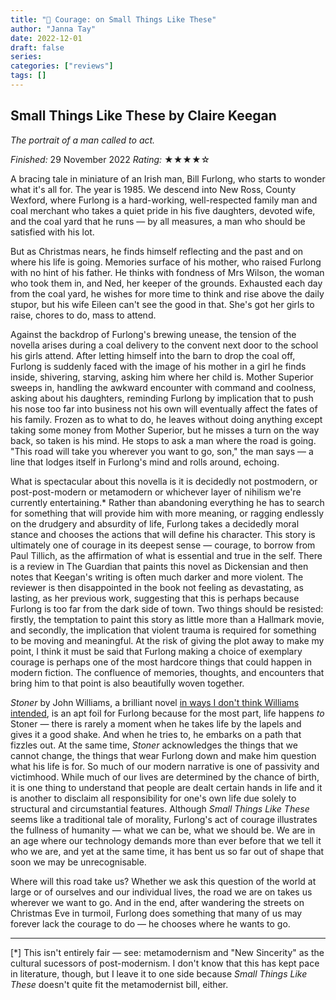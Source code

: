```yaml
---
title: "📕 Courage: on Small Things Like These"
author: "Janna Tay"
date: 2022-12-01
draft: false
series:
categories: ["reviews"]
tags: []
---
```

## Small Things Like These by Claire Keegan

*The portrait of a man called to act.*

*Finished:* 29 November 2022
*Rating:* ★★★★☆

A bracing tale in miniature of an Irish man, Bill Furlong, who starts to wonder what it's all for. The year is 1985. We descend into New Ross, County Wexford, where Furlong is a hard-working, well-respected family man and coal merchant who takes a quiet pride in his five daughters, devoted wife, and the coal yard that he runs — by all measures, a man who should be satisfied with his lot.

But as Christmas nears, he finds himself reflecting and the past and on where his life is going. Memories surface of his mother, who raised Furlong with no hint of his father. He thinks with fondness of Mrs Wilson, the woman who took them in, and Ned, her keeper of the grounds. Exhausted each day from the coal yard, he wishes for more time to think and rise above the daily stupor, but his wife Eileen can't see the good in that. She's got her girls to raise, chores to do, mass to attend.

Against the backdrop of Furlong's brewing unease, the tension of the novella arises during a coal delivery to the convent next door to the school his girls attend. After letting himself into the barn to drop the coal off, Furlong is suddenly faced with the image of his mother in a girl he finds inside, shivering, starving, asking him where her child is. Mother Superior sweeps in, handling the awkward encounter with command and coolness, asking about his daughters, reminding Furlong by implication that to push his nose too far into business not his own will eventually affect the fates of his family. Frozen as to what to do, he leaves without doing anything except taking some money from Mother Superior, but he misses a turn on the way back, so taken is his mind. He stops to ask a man where the road is going. "This road will take you wherever you want to go, son," the man says — a line that lodges itself in Furlong's mind and rolls around, echoing.

What is spectacular about this novella is it is decidedly not postmodern, or post-post-modern or metamodern or whichever layer of nihilism we're currently entertaining.* Rather than abandoning everything he has to search for something that will provide him with more meaning, or ragging endlessly on the drudgery and absurdity of life, Furlong takes a decidedly moral stance and chooses the actions that will define his character. This story is ultimately one of courage in its deepest sense — courage, to borrow from Paul Tillich, as the affirmation of what is essential and true in the self. There is a review in The Guardian that paints this novel as Dickensian and then notes that Keegan's writing is often much darker and more violent. The reviewer is then disappointed in the book not feeling as devastating, as lasting, as her previous work, suggesting that this is perhaps because Furlong is too far from the dark side of town. Two things should be resisted: firstly, the temptation to paint this story as little more than a Hallmark movie, and secondly, the implication that violent trauma is required for something to be moving and meaningful. At the risk of giving the plot away to make my point, I think it must be said that Furlong making a choice of exemplary courage is perhaps one of the most hardcore things that could happen in modern fiction. The confluence of memories, thoughts, and encounters that bring him to that point is also beautifully woven together.

*Stoner* by John Williams, a brilliant novel [in ways I don't think Williams intended](https://janna.netlify.app/post/the-anti-hero-on-stoner), is an apt foil for Furlong because for the most part, life happens *to* Stoner — there is rarely a moment when he takes life by the lapels and gives it a good shake. And when he tries to, he embarks on a path that fizzles out. At the same time, *Stoner* acknowledges the things that we cannot change, the things that wear Furlong down and make him question what his life is for. So much of our modern narrative is one of passivity and victimhood. While much of our lives are determined by the chance of birth, it is one thing to understand that people are dealt certain hands in life and it is another to disclaim all responsibility for one's own life due solely to structural and circumstantial features. Although *Small Things Like These* seems like a traditional tale of morality, Furlong's act of courage illustrates the fullness of humanity — what we can be, what we should be. We are in an age where our technology demands more than ever before that we tell it who we are, and yet at the same time, it has bent us so far out of shape that soon we may be unrecognisable.

Where will this road take us? Whether we ask this question of the world at large or of ourselves and our individual lives, the road we are on takes us wherever we want to go. And in the end, after wandering the streets on Christmas Eve in turmoil, Furlong does something that many of us may forever lack the courage to do — he chooses where he wants to go.

---

[*] This isn't entirely fair — see: metamodernism and "New Sincerity" as the cultural sucessors of post-modernism. I don't know that this has kept pace in literature, though, but I leave it to one side because *Small Things Like These* doesn't quite fit the metamodernist bill, either.  
